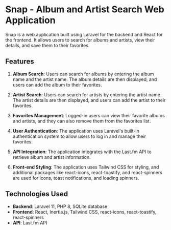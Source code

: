# Snap - Album and Artist Search Web Application

Snap is a web application built using Laravel for the backend and React for the frontend. It allows users to search for albums and artists, view their details, and save them to their favorites.

## Features

1. **Album Search**: Users can search for albums by entering the album name and the artist name. The album details are then displayed, and users can add the album to their favorites.

2. **Artist Search**: Users can search for artists by entering the artist name. The artist details are then displayed, and users can add the artist to their favorites.

3. **Favorites Management**: Logged-in users can view their favorite albums and artists, and they can also remove them from the favorites list.

4. **User Authentication**: The application uses Laravel's built-in authentication system to allow users to log in and manage their favorites.

5. **API Integration**: The application integrates with the Last.fm API to retrieve album and artist information.

6. **Front-end Styling**: The application uses Tailwind CSS for styling, and additional packages like react-icons, react-toastify, and react-spinners are used for icons, toast notifications, and loading spinners.

## Technologies Used

-   **Backend**: Laravel 11, PHP 8, SQLite database
-   **Frontend**: React, Inertia.js, Tailwind CSS, react-icons, react-toastify, react-spinners
-   **API**: Last.fm API
